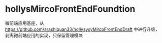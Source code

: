# hollysMircoFrontEndFoundtion

微前端应用基座，从 https://github.com/arashiquan33/hollysysyMircoFrontEndDraft  中进行升级，剥离微前端应用的实现，只保留管理模块
